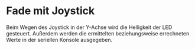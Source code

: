 # Fade mit Joystick

Beim Wegen des Joystick in der Y-Achse wird die Helligkeit der LED gesteuert. Außerdem werden die ermittelten beziehungsweise errechneten Werte in der seriellen Konsole ausgegeben.